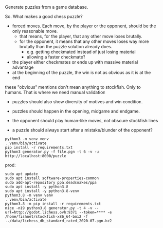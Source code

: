 Generate puzzles from a game database.

So. What makes a good chess puzzle?

- forced moves. Each move, by the player or the opponent, should be the only reasonable move.
  - that means, for the player, that any other move loses brutally.
  - for the opponent, it means that any other moves loses way more brutally 
  than the puzzle solution already does.
    - e.g. getting checkmated instead of just losing material
    - allowing a faster checkmate?
- the player either checkmates or ends up with massive material advantage
- at the beginning of the puzzle, the win is not as obvious as it is at the end

these "obvious" mentions don't mean anything to stockfish. Only to humans.
That is where we need manual validation

- puzzles should also show diversity of motives and win condition.
- puzzles should happen in the opening, midgame and endgame.
- the opponent should play human-like moves, not obscure stockfish lines

- a puzzle should always start after a mistake/blunder of the opponent?

```
python3 -m venv venv
. venv/bin/activate
pip install -r requirements.txt
python3 generator.py -f file.pgn -t 6 -v -u http://localhost:8000/puzzle
```

prod:
```
sudo apt update
sudo apt install software-properties-common
sudo add-apt-repository ppa:deadsnakes/ppa
sudo apt install -y python3.8
sudo apt install -y python3.8-venv
python3.8 -m venv venv
. venv/bin/activate
python3.8 -m pip install -r requirements.txt
nice -n19 python3.8 generator.py -t 4 -v --url=http://godot.lichess.ovh:9371 --token=**** -e /home/fishnet/stockfish-x86_64-bmi2 -f ../data/lichess_db_standard_rated_2020-07.pgn.bz2
```
